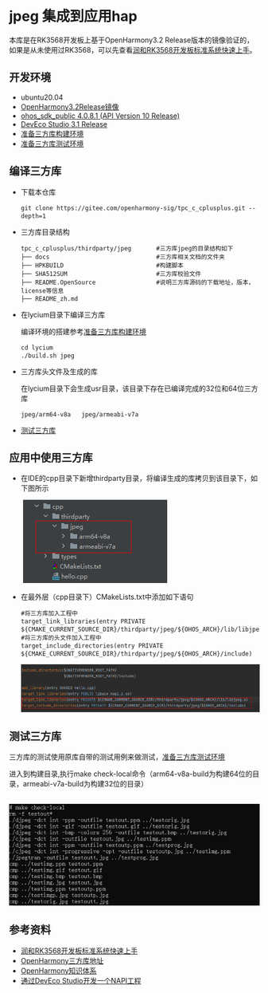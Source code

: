 # jpeg 集成到应用hap

本库是在RK3568开发板上基于OpenHarmony3.2 Release版本的镜像验证的，如果是从未使用过RK3568，可以先查看[润和RK3568开发板标准系统快速上手](https://gitee.com/openharmony-sig/knowledge_demo_temp/tree/master/docs/rk3568_helloworld)。

## 开发环境

- ubuntu20.04
- [OpenHarmony3.2Release镜像](https://gitee.com/link?target=https%3A%2F%2Frepo.huaweicloud.com%2Fopenharmony%2Fos%2F3.2-Release%2Fdayu200_standard_arm32.tar.gz)
- [ohos_sdk_public 4.0.8.1 (API Version 10 Release)](http://download.ci.openharmony.cn/version/Master_Version/OpenHarmony_4.0.8.1/20230608_091016/version-Master_Version-OpenHarmony_4.0.8.1-20230608_091016-ohos-sdk-full.tar.gz)
- [DevEco Studio 3.1 Release](https://contentcenter-vali-drcn.dbankcdn.cn/pvt_2/DeveloperAlliance_package_901_9/81/v3/tgRUB84wR72nTfE8Ir_xMw/devecostudio-windows-3.1.0.501.zip?HW-CC-KV=V1&HW-CC-Date=20230621T074329Z&HW-CC-Expire=315360000&HW-CC-Sign=22F6787DF6093ECB4D4E08F9379B114280E1F65DA710599E48EA38CB24F3DBF2)
- [准备三方库构建环境](../../../lycium/README.md#1编译环境准备)
- [准备三方库测试环境](../../../lycium/README.md#3ci环境准备)

## 编译三方库

- 下载本仓库

  ```shell
  git clone https://gitee.com/openharmony-sig/tpc_c_cplusplus.git --depth=1
  ```

- 三方库目录结构

  ```shell
  tpc_c_cplusplus/thirdparty/jpeg       #三方库jpeg的目录结构如下
  ├── docs                              #三方库相关文档的文件夹
  ├── HPKBUILD                          #构建脚本
  ├── SHA512SUM                         #三方库校验文件
  ├── README.OpenSource                 #说明三方库源码的下载地址，版本，license等信息
  ├── README_zh.md   
  ```

- 在lycium目录下编译三方库

  编译环境的搭建参考[准备三方库构建环境](../../../lycium/README.md#1编译环境准备)

  ```shell
  cd lycium
  ./build.sh jpeg
  ```

- 三方库头文件及生成的库

  在lycium目录下会生成usr目录，该目录下存在已编译完成的32位和64位三方库

  ```shell
  jpeg/arm64-v8a   jpeg/armeabi-v7a
  ```

- [测试三方库](#测试三方库)

## 应用中使用三方库

- 在IDE的cpp目录下新增thirdparty目录，将编译生成的库拷贝到该目录下，如下图所示
  &nbsp;

  &nbsp;![thirdparty_install_dir](pic/jpeg_install_dir.png)

- 在最外层（cpp目录下）CMakeLists.txt中添加如下语句

  ```shell
  #将三方库加入工程中
  target_link_libraries(entry PRIVATE ${CMAKE_CURRENT_SOURCE_DIR}/thirdparty/jpeg/${OHOS_ARCH}/lib/libjpeg.a)
  #将三方库的头文件加入工程中
  target_include_directories(entry PRIVATE ${CMAKE_CURRENT_SOURCE_DIR}/thirdparty/jpeg/${OHOS_ARCH}/include)
  ```

  ![jpeg_usage](pic/jpeg_usage.png)

## 测试三方库

三方库的测试使用原库自带的测试用例来做测试，[准备三方库测试环境](../../../lycium/README.md#3ci环境准备)

进入到构建目录,执行make check-local命令（arm64-v8a-build为构建64位的目录，armeabi-v7a-build为构建32位的目录）

&nbsp;![jpeg_test](pic/jpeg_test.png)

## 参考资料

- [润和RK3568开发板标准系统快速上手](https://gitee.com/openharmony-sig/knowledge_demo_temp/tree/master/docs/rk3568_helloworld)
- [OpenHarmony三方库地址](https://gitee.com/openharmony-tpc)
- [OpenHarmony知识体系](https://gitee.com/openharmony-sig/knowledge)
- [通过DevEco Studio开发一个NAPI工程](https://gitee.com/openharmony-sig/knowledge_demo_temp/blob/master/docs/napi_study/docs/hello_napi.md)